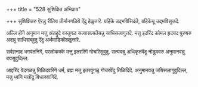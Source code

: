 +++
title = "528 सुशिक्षित अभिप्राय"

+++
सुशिक्षितरु ऎरडु रीतिय तीर्मानगळिवॆ ऎंदु हेळुत्तारॆ. ग्रहिकॆ उद्भविसिदंतॆ, ग्रहिकॆयू उद्भविसुत्तदॆ.

अल्लि हॊगॆ अनुमान मत्तु अंतहुदे वस्तुगळ सत्यासत्यतॆयन्नु साधिसलागुत्तदॆ. मत्तु इदरिंद कोमल हृदयद पुरुषरु अदन्नु साधिसबहुदु ऎंदु अर्थमाडिकॊळ्ळुत्तारॆ.

सर्वज्ञनाद भगवंतनिगॆ, परलोकक्कॆ मत्तु इतररिगॆ गोचरिसुवुदु. सत्यवन्नु अधिकृतवॆंदु नोडुववरु अनुमानवन्नु बयसुवुदिल्ल.

आद्दरिंद वेदगळन्नु तिळिदवरिगॆ धर्म, ब्रह्म मत्तु इतरवुगळु गोचरवॆंदु तिळिदिदॆ. अनुमानवन्नु जयिसलागुवुदिल्ल, मत्तु ध्वनि मत्तॊंदु विधानवागिदॆ.

